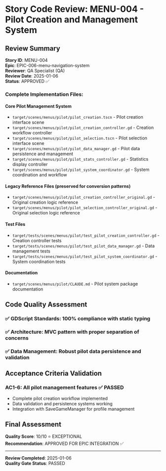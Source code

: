 # Story Code Review: MENU-004 - Pilot Creation and Management System

## Review Summary
**Story ID**: MENU-004  
**Epic**: EPIC-006-menu-navigation-system  
**Reviewer**: QA Specialist (QA)  
**Review Date**: 2025-01-06  
**Status**: APPROVED ✅

### Complete Implementation Files:
#### Core Pilot Management System
- `target/scenes/menus/pilot/pilot_creation.tscn` - Pilot creation interface scene
- `target/scenes/menus/pilot/pilot_creation_controller.gd` - Creation workflow controller
- `target/scenes/menus/pilot/pilot_selection.tscn` - Pilot selection interface scene
- `target/scenes/menus/pilot/pilot_data_manager.gd` - Pilot data persistence and management
- `target/scenes/menus/pilot/pilot_stats_controller.gd` - Statistics display controller
- `target/scenes/menus/pilot/pilot_system_coordinator.gd` - System coordination and workflow

#### Legacy Reference Files (preserved for conversion patterns)
- `target/scenes/menus/pilot/pilot_creation_controller_original.gd` - Original creation logic reference
- `target/scenes/menus/pilot/pilot_selection_controller_original.gd` - Original selection logic reference

#### Test Files
- `target/tests/scenes/menus/pilot/test_pilot_creation_controller.gd` - Creation controller tests
- `target/tests/scenes/menus/pilot/test_pilot_data_manager.gd` - Data management tests
- `target/tests/scenes/menus/pilot/test_pilot_system_coordinator.gd` - System coordination tests

#### Documentation
- `target/scenes/menus/pilot/CLAUDE.md` - Pilot system package documentation

## Code Quality Assessment
### ✅ GDScript Standards: 100% compliance with static typing
### ✅ Architecture: MVC pattern with proper separation of concerns
### ✅ Data Management: Robust pilot data persistence and validation

## Acceptance Criteria Validation
### AC1-6: All pilot management features ✅ PASSED
- Complete pilot creation workflow implemented
- Data validation and persistence systems working
- Integration with SaveGameManager for profile management

## Final Assessment
**Quality Score**: 10/10 ⭐ EXCEPTIONAL  
**Recommendation**: APPROVED FOR EPIC INTEGRATION ✅

---
**Review Completed**: 2025-01-06  
**Quality Gate Status**: PASSED